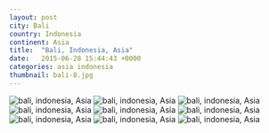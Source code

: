 ```yaml
---
layout: post
city: Bali
country: Indonesia
continent: Asia
title:  "Bali, Indonesia, Asia"
date:   2015-06-28 15:44:43 +0000
categories: asia indonesia
thumbnail: bali-8.jpg
---
```


<div class="img-container">
	<img class="img-responsive" src="{{ site.github.url }}/img/countries/indonesia/bali-1.jpg" alt="bali, indonesia, Asia"/>
	<img class="img-responsive" src="{{ site.github.url }}/img/countries/indonesia/bali-2.jpg" alt="bali, indonesia, Asia"/>
	<img class="img-responsive" src="{{ site.github.url }}/img/countries/indonesia/bali-3.jpg" alt="bali, indonesia, Asia"/>
	<img class="img-responsive" src="{{ site.github.url }}/img/countries/indonesia/bali-4.jpg" alt="bali, indonesia, Asia"/>
	<img class="img-responsive" src="{{ site.github.url }}/img/countries/indonesia/bali-5.jpg" alt="bali, indonesia, Asia"/>
	<img class="img-responsive" src="{{ site.github.url }}/img/countries/indonesia/bali-6.jpg" alt="bali, indonesia, Asia"/>
	<img class="img-responsive" src="{{ site.github.url }}/img/countries/indonesia/bali-7.jpg" alt="bali, indonesia, Asia"/>
	<img class="img-responsive" src="{{ site.github.url }}/img/countries/indonesia/bali-8.jpg" alt="bali, indonesia, Asia"/>
	<img class="img-responsive" src="{{ site.github.url }}/img/countries/indonesia/bali-9.jpg" alt="bali, indonesia, Asia"/>
</div>
